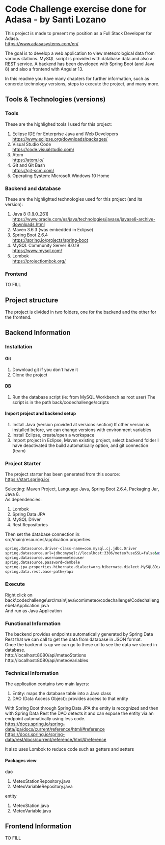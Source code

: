
# Code Challenge exercise done for Adasa - by Santi Lozano

This project is made to present my position as a Full Stack Developer for 
Adasa.  
https://www.adasasystems.com/en/

The goal is to develop a web application to view meteorological data from 
various stations. MySQL script is provided with database data and also a
REST service. A backend has been developed with Spring Boot (and Java 8) 
and also a frontend with Angular 13.

In this readme you have many chapters for further information, such as
concrete technology versions, steps to execute the project, and many more.


## Tools & Technologies (versions)

### Tools

These are the highlighed tools I used for this project:
1. Eclipse IDE for Enterprise Java and Web Developers  
https://www.eclipse.org/downloads/packages/
2. Visual Studio Code  
https://code.visualstudio.com/
3. Atom  
https://atom.io/
4. Git and Git Bash  
https://git-scm.com/
5. Operating System: Microsoft Windows 10 Home

### Backend and database

These are the highlighted technologies used for this project (and its version):
1. Java 8 (1.8.0_261)  
https://www.oracle.com/es/java/technologies/javase/javase8-archive-downloads.html
2. Maven 3.6.3 (was embedded in Eclipse)
3. Spring Boot 2.6.4  
https://spring.io/projects/spring-boot
4. MySQL Community Server 8.0.19  
https://www.mysql.com/
5. Lombok  
https://projectlombok.org/

### Frontend

TO FILL

## Project structure

The project is divided in two folders, one for the backend and the other for 
the frontend.

## Backend Information

### Installation

#### Git

1. Download git if you don't have it
2. Clone the project

#### DB

1. Run the database script (ie: from MySQL Workbench as root user)
  The script is in the path back/codechallenge/scripts

#### Import project and backend setup

1. Install Java (version provided at versions section)
  If other version is installed before, we can change versions with
  environment variables
2. Install Eclipse, create/open a workspace
3. Import project in Eclipse, Maven existing project, select backend folder
  I have deactivated the build automatically option, and git connection (team)

### Project Starter

The project starter has been generated from this source:  
https://start.spring.io/

Selecting: Maven Project, Language Java, Spring Boot 2.6.4, Packaging Jar,
Java 8.  
As dependencies:
1. Lombok
2. Spring Data JPA
3. MySQL Driver
4. Rest Repositories

Then set the database connection in:
src/main/resources/application.properties

```bash
spring.datasource.driver-class-name=com.mysql.cj.jdbc.Driver
spring.datasource.url=jdbc:mysql://localhost:3306/meteo?useSSL=false&useUnicode=yes&characterEncoding=UTF-8&allowPublicKeyRetrieval=true&serverTimezone=UTC
spring.datasource.username=meteouser
spring.datasource.password=dembele
spring.jpa.properties.hibernate.dialect=org.hibernate.dialect.MySQL8Dialect
spring.data.rest.base-path=/api
```

### Execute

Right click on  
back\codechallenge\src\main\java\com\meteo\codechallenge\CodechallengebetaApplication.java  
And run as Java Application

### Functional Information

The backend provides endpoints automatically generated by Spring Data Rest
that we can call to get the data from database in JSON format.  
Once the backend is up we can go to these url to see the data we stored in
database.  
http://localhost:8080/api/meteoStations  
http://localhost:8080/api/meteoVariables

### Technical Information

The application contains two main layers:
1. Entity: maps the database table into a Java class
2. DAO (Data Access Object): provides access to that entity

With Spring Boot through Spring Data JPA the entity is recognized and then with
Spring Data Rest the DAO detects it and can expose the entity via an endpoint
automatically using less code.  
https://docs.spring.io/spring-data/jpa/docs/current/reference/html/#reference  
https://docs.spring.io/spring-data/rest/docs/current/reference/html/#reference

It also uses Lombok to reduce code such as getters and setters 

#### Packages view

dao
1. MeteoStationRepository.java
2. MeteoVariableRepository.java

entity
1. MeteoStation.java
2. MeteoVariable.java

## Frontend Information

TO FILL